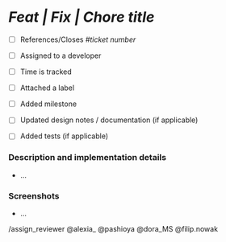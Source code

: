 # *Feat | Fix | Chore* *title*

- [ ] References/Closes #*ticket number*
- [ ] Assigned to a developer
- [ ] Time is tracked
- [ ] Attached a label
- [ ] Added milestone
- [ ] Updated design notes / documentation (if applicable)
- [ ] Added tests (if applicable)


### Description and implementation details
- ...

###  Screenshots 
- ...

/assign_reviewer @alexia_ @pashioya @dora_MS @filip.nowak

